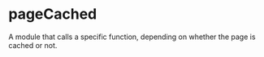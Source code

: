 # pageCached
A module that calls a specific function, depending on whether the page is cached or not.
